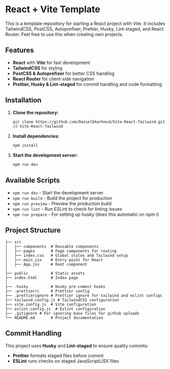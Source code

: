# React + Vite Template

This is a template repository for starting a React project with Vite. It includes TailwindCSS, PostCSS, Autoprefixer, Prettier, Husky, Lint-staged, and React Router.
Feel free to use this when creating own projects.

## Features
- **React** with **Vite** for fast development
- **TailwindCSS** for styling
- **PostCSS & Autoprefixer** for better CSS handling
- **React Router** for client-side navigation
- **Prettier, Husky & Lint-staged** for commit handling and code formatting

## Installation

1. **Clone the repository:**
   ```sh
   git clone https://github.com/DanielEkerhovd/Vite-React-Tailwind.git
   cd Vite-React-Tailwind
   ```
2. **Install dependencies:**
   ```sh
   npm install
   ```

3. **Start the development server:**
   ```sh
   npm run dev
   ```

## Available Scripts

- `npm run dev` - Start the development server
- `npm run build` - Build the project for production
- `npm run preview` - Preview the production build
- `npm run lint` - Run ESLint to check for linting issues
- `npm run prepare` - For setting up husky (does this automatic on npm i)

## Project Structure
```
├── src
│   ├── components  # Reusable components
│   ├── pages       # Page components for routing
│   ├── index.css   # Global styles and Tailwind setup
│   ├── main.jsx    # Entry point for React
│   ├── App.jsx     # Root component
│
├── public          # Static assets
├── index.html      # Index page
│
├── .husky          # Husky pre-commit hooks
├── .prettierrc     # Prettier config
├── .prettierignore # Prettier ignore for tailwind and eslint configs
├── tailwind.config.js # TailwindCSS configuration
├── vite.config.js  # Vite configuration
├── eslint.config.js  # Eslint configuration
├── .gitignore # For ignoring base files for github uploads
└── README.md       # Project documentation
```

## Commit Handling

This project uses **Husky** and **Lint-staged** to ensure quality commits:
- **Prettier** formats staged files before commit
- **ESLint** runs checks on staged JavaScript/JSX files
